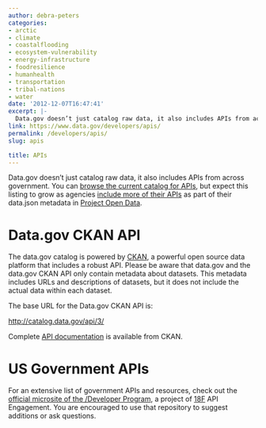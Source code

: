 ```yaml
---
author: debra-peters
categories:
- arctic
- climate
- coastalflooding
- ecosystem-vulnerability
- energy-infrastructure
- foodresilience
- humanhealth
- transportation
- tribal-nations
- water
date: '2012-12-07T16:47:41'
excerpt: |-
  Data.gov doesn’t just catalog raw data, it also includes APIs from across government. You can [browse the current catalog for APIs](https://catalog.data.gov/dataset?q=-aapi+api+OR++res_format%3Aapi), but expect this listing to grow as agencies …
link: https://www.data.gov/developers/apis/
permalink: /developers/apis/
slug: apis

title: APIs
---
```


Data.gov doesn’t just catalog raw data, it also includes APIs from across government. You can [browse the current catalog for APIs](https://catalog.data.gov/dataset?q=-aapi+api+OR++res_format%3Aapi), but expect this listing to grow as agencies [include more of their APIs](https://project-open-data.cio.gov/v1.1/api) as part of their data.json metadata in [Project Open Data](https://project-open-data.github.io/).

Data.gov CKAN API
=================

The data.gov catalog is powered by [CKAN](https://ckan.org/developers/about-ckan/), a powerful open source data platform that includes a robust API. Please be aware that data.gov and the data.gov CKAN API only contain metadata about datasets. This metadata includes URLs and descriptions of datasets, but it does not include the actual data within each dataset.

The base URL for the Data.gov CKAN API is:

http://catalog.data.gov/api/3/

Complete [API documentation](https://docs.ckan.org/en/latest/api/) is available from CKAN.

US Government APIs
==================

For an extensive list of government APIs and resources, check out the [official microsite of the /Developer Program](https://18f.github.io/API-All-the-X/), a project of [18F](https://18f.gsa.gov/) API Engagement. You are encouraged to use that repository to suggest additions or ask questions.

